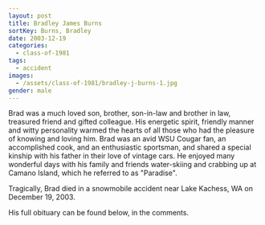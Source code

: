 ```yaml
---
layout: post
title: Bradley James Burns
sortKey: Burns, Bradley
date: 2003-12-19
categories:
  - class-of-1981
tags:
  - accident
images:
  - /assets/class-of-1981/bradley-j-burns-1.jpg
gender: male
---
```

Brad was a much loved son, brother, son-in-law and brother in law, treasured friend and gifted colleague. His energetic spirit, friendly manner and witty personality warmed the hearts of all those who had the pleasure of knowing and loving him. Brad was an avid WSU Cougar fan, an accomplished cook, and an enthusiastic sportsman, and shared a special kinship with his father in their love of vintage cars. He enjoyed many wonderful days with his family and friends water-skiing and crabbing up at Camano Island, which he referred to as "Paradise".

Tragically, Brad died in a snowmobile accident near Lake Kachess, WA on December 19, 2003. 

His full obituary can be found below, in the comments.